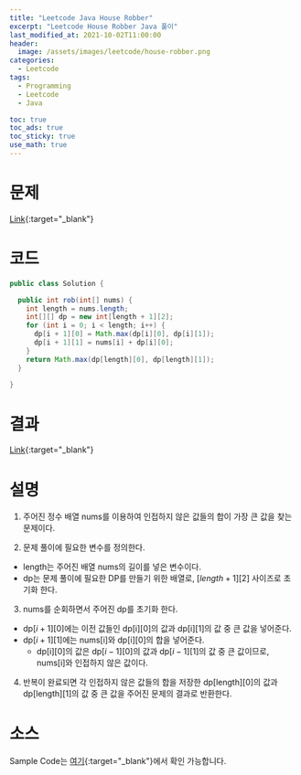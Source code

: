 ```yaml
---
title: "Leetcode Java House Robber"
excerpt: "Leetcode House Robber Java 풀이"
last_modified_at: 2021-10-02T11:00:00
header:
  image: /assets/images/leetcode/house-robber.png
categories:
  - Leetcode
tags:
  - Programming
  - Leetcode
  - Java

toc: true
toc_ads: true
toc_sticky: true
use_math: true
---
```

# 문제
[Link](https://leetcode.com/problems/house-robber/){:target="_blank"}

# 코드
```java
public class Solution {

  public int rob(int[] nums) {
    int length = nums.length;
    int[][] dp = new int[length + 1][2];
    for (int i = 0; i < length; i++) {
      dp[i + 1][0] = Math.max(dp[i][0], dp[i][1]);
      dp[i + 1][1] = nums[i] + dp[i][0];
    }
    return Math.max(dp[length][0], dp[length][1]);
  }

}
```

# 결과
[Link](https://leetcode.com/submissions/detail/564261227/){:target="_blank"}

# 설명
1. 주어진 정수 배열 nums를 이용하여 인접하지 않은 값들의 합이 가장 큰 값을 찾는 문제이다.

2. 문제 풀이에 필요한 변수를 정의한다.
- length는 주어진 배열 nums의 길이를 넣은 변수이다.
- dp는 문제 풀이에 필요한 DP를 만들기 위한 배열로, [$length + 1$][2] 사이즈로 초기화 한다.

3. nums를 순회하면서 주어진 dp를 초기화 한다.
- dp[$i + 1$][0]에는 이전 값들인 dp[i][0]의 값과 dp[i][1]의 값 중 큰 값을 넣어준다.
- dp[$i + 1$][1]에는 nums[i]와 dp[i][0]의 합을 넣어준다.
  - dp[i][0]의 값은 dp[$i - 1$][0]의 값과 dp[$i - 1$][1]의 값 중 큰 값이므로, nums[i]와 인접하지 않은 값이다.

4. 반복이 완료되면 각 인접하지 않은 값들의 합을 저장한 dp[length][0]의 값과 dp[length][1]의 값 중 큰 값을 주어진 문제의 결과로 반환한다.

# 소스
Sample Code는 [여기](https://github.com/GracefulSoul/leetcode/blob/master/src/main/java/gracefulsoul/problems/HouseRobber.java){:target="_blank"}에서 확인 가능합니다.